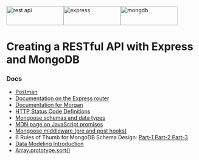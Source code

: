 <img src="http://b2evolution.net/media/blogs/man/quick-uploads/p360581/restful_api.jpg?mtime=1448389737" alt="rest api" height="50" width="150"><img src="https://camo.githubusercontent.com/fc61dcbdb7a6e49d3adecc12194b24ab20dfa25b/68747470733a2f2f692e636c6f756475702e636f6d2f7a6659366c4c376546612d3330303078333030302e706e67" alt="express" height="50" width="150"><img src="https://cdn4.iconfinder.com/data/icons/logos-3/512/mongodb-2-512.png" alt="mongdb" height="50" width="150">
<h1>Creating a RESTful API with Express and MongoDB</h1>
<h3>Docs</h3>
<ul>
	<li><a href="https://www.getpostman.com/">Postman</a></li>
	<li><a href="http://expressjs.com/en/4x/api.html#router">Documentation on the Express router</a></li>
	<li><a href="https://www.npmjs.com/package/morgan">Documentation for Morgan</a></li>
	<li><a href="https://www.w3.org/Protocols/rfc2616/rfc2616-sec10.html">HTTP Status Code Definitions</a></li>
	<li><a href="http://mongoosejs.com/docs/guide.html">Mongoose schemas and data types</a></li>
	<li><a href="https://developer.mozilla.org/en-US/docs/Web/JavaScript/Reference/Global_Objects/Promise">MDN page on JavaScript promises</a></li>
	<li><a href="http://mongoosejs.com/docs/middleware.html">Mongoose middleware (pre and post hooks)</a></li>
	<li>6 Rules of Thumb for MongoDB Schema Design: <a href="https://www.mongodb.com/blog/post/6-rules-of-thumb-for-mongodb-schema-design-part-1"> Part-1 </a><a href="https://www.mongodb.com/blog/post/6-rules-of-thumb-for-mongodb-schema-design-part-2"> Part-2 </a><a href="https://www.mongodb.com/blog/post/6-rules-of-thumb-for-mongodb-schema-design-part-3"> Part-3</a></li>
	<li><a href="https://docs.mongodb.com/manual/core/data-modeling-introduction/">Data Modeling Introduction</a></li>
	<li><a href="https://developer.mozilla.org/en-US/docs/Web/JavaScript/Reference/Global_Objects/Array/sort">Array.prototype.sort()</a></li>
</ul>

